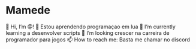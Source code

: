 # Mamede


👋 Hi, I’m @! 
👀 Estou aprendendo programaçao em lua
🌱 I’m currently learning a desenvolver scripts
💞️ I’m looking crescer na carreira de programador para jogos
📫 How to reach me: Basta me chamar no discord 
